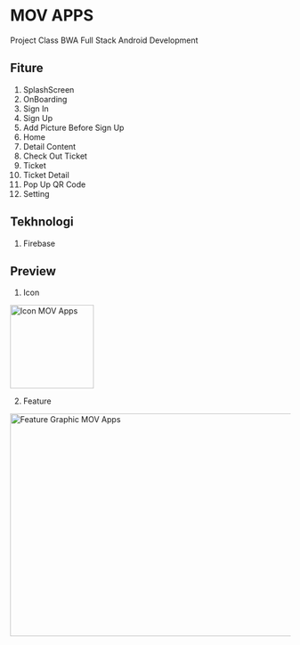 # MOV APPS
Project Class BWA Full Stack Android Development

## Fiture
1. SplashScreen
2. OnBoarding
3. Sign In
4. Sign Up
5. Add Picture Before Sign Up
6. Home
7. Detail Content
8. Check Out Ticket
9. Ticket
10. Ticket Detail
11. Pop Up QR Code
12. Setting

## Tekhnologi
1. Firebase

## Preview

1. Icon
<img alt="Icon MOV Apps" src="https://user-images.githubusercontent.com/72520643/133613573-e6f5a3dc-9be5-4e05-91c5-7cca62be9036.png" width="150" height="150" align="center"/>

2. Feature
<img alt="Feature Graphic MOV Apps" src="https://user-images.githubusercontent.com/72520643/133613656-f4522aba-866e-4d5f-8baa-4aea32b53630.png" width="924" height="400" align="center"/>
